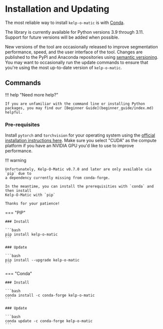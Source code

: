 # Installation and Updating

The most reliable way to install `kelp-o-matic` is with [Conda](https://docs.anaconda.com/anaconda/).

The library is currently available for Python versions 3.9 through 3.11. Support for future versions
will be added when possible.

New versions of the tool are occasionally released to improve segmentation performance, speed, and
the user interface of the tool. Changes are published to the PyPI and Anaconda repositories using
[semantic versioning](https://semver.org/). You may want to occasionally run the update commands to ensure
that you're using the most up-to-date version of `kelp-o-matic`.

## Commands

!!! help "Need more help?"

    If you are unfamiliar with the command line or installing Python packages, you may find our [Beginner Guide](beginner_guide/index.md) helpful.

### Pre-requisites

Install `pytorch` and `torchvision` for your operating system using the
[official installation instructions here](https://pytorch.org/).
Make sure you select "CUDA" as the compute platform if you have an NVIDIA GPU you'd like to use to improve performance.

!!! warning

    Unfortunately, Kelp-O-Matic v0.7.0 and later are only available via `pip` due to
    a dependency currently missing from conda-forge.

    In the meantime, you can install the prerequisities with `conda` and then install
    Kelp-O-Matic with `pip`

    Thanks for your patience!


=== "PIP"

    ### Install

    ```bash
    pip install kelp-o-matic
    ```

    ### Update

    ```bash
    pip install --upgrade kelp-o-matic
    ```

=== "Conda"

    ### Install

    ```bash
    conda install -c conda-forge kelp-o-matic
    ```

    ### Update

    ```bash
    conda update -c conda-forge kelp-o-matic
    ```
